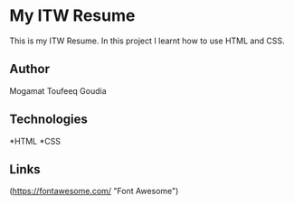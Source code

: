 # My ITW Resume
 This is my ITW Resume. In this project I learnt how to use HTML and CSS.  

## Author
 Mogamat Toufeeq Goudia

## Technologies
 *HTML
 *CSS

## Links
 (https://fontawesome.com/ "Font Awesome")